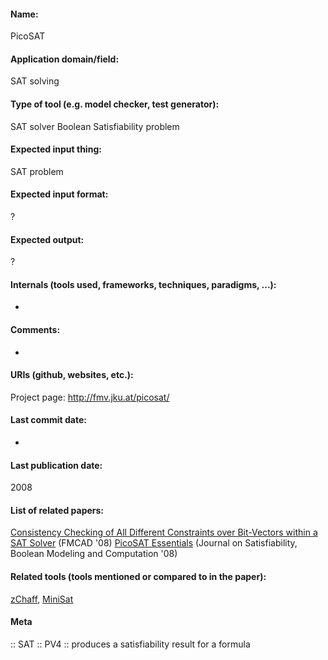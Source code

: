 #### Name:
PicoSAT

#### Application domain/field:
SAT solving

#### Type of tool (e.g. model checker, test generator):
SAT solver
Boolean Satisfiability problem

#### Expected input thing:
SAT problem

#### Expected input format:
?

#### Expected output:
?

#### Internals (tools used, frameworks, techniques, paradigms, ...):
-

#### Comments:
-

#### URIs (github, websites, etc.):
Project page: http://fmv.jku.at/picosat/

#### Last commit date:
-

#### Last publication date:
2008

#### List of related papers:
[Consistency Checking of All Different Constraints over Bit-Vectors within a SAT Solver](https://doi.org/10.1109/FMCAD.2008.ECP.32) (FMCAD '08)
[PicoSAT Essentials](https://doi.org/10.3233/SAT190039) (Journal on Satisfiability, Boolean Modeling and Computation '08)

#### Related tools (tools mentioned or compared to in the paper):
[zChaff](Tools/Solvers/SAT/zChaff.md), [MiniSat](Tools/Solvers/SAT/MiniSat.md)

#### Meta
:: SAT
:: PV4 :: produces a satisfiability result for a formula